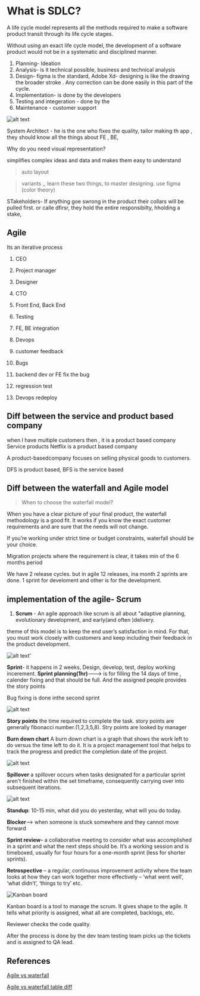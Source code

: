 # What is SDLC?

A life cycle model represents all the methods required to make a software product transit through its life cycle stages.

Without using an exact life cycle model, the development of a software product would not be in a systematic and disciplined manner.

1. Planning- Ideation
2. Analysis- is it technical possible, business and technical analysis
3. Design- figma is the standard, Adobe Xd- designing is like the drawing the broader stroke . Any correction can be done easily in this part of the cycle.
4. Implementation- is done by the developers
5. Testing and integeration - done by the
6. Maintenance - customer support

![alt text](image.png)

System Architect - he is the one who fixes the quality, tailor making th app , they should know all the things about FE , BE,

Why do you need visual representation?

simplifies complex ideas and data and makes them easy to understand

> auto layout

> variants ,, learn these two things, to master designing. use figma (color theory)

STakeholders- If anything goe swrong in the product their collars will be pulled first. or calle dfirsr, they hold the entire responsibilty, hholding a stake,

## Agile

Its an iterative process

1. CEO
2. Project manager

3. Designer

4. CTO
5. Front End, Back End
6. Testing
7. FE, BE integration
8. Devops
9. customer feedback
10. Bugs
11. backend dev or FE fix the bug
12. regression test
13. Devops redeploy

## Diff between the service and product based company

when I have multiple customers then , it is a product based company
Service products
Netflix is a product based company

A product-basedcompany focuses on selling physical goods to customers.

DFS is product based, BFS is the service based

## Diff between the waterfall and Agile model

> When to choose the waterfall model?

When you have a clear picture of your final product, the waterfall methodology is a good fit. It works if you know the exact customer requirements and are sure that the needs will not change.

If you’re working under strict time or budget constraints, waterfall should be your choice.

Migration projects where the requirement is clear, it takes min of the 6 months period

We have 2 release cycles. but in agile 12 releases, ina month 2 sprints are done. 1 sprint for develoment and other is for the development.

## implementation of the agile- Scrum

1. **Scrum** - An agile approach like scrum is all about "adaptive planning, evolutionary development, and early(and often )delivery.

theme of this model is to keep the end user’s satisfaction in mind. For that, you must work closely with customers and keep including their feedback in the product development.

![alt text](image-1.png)'

**Sprint**- it happens in 2 weeks, Design, develop, test, deploy working incerement.
**Sprint planning(1hr)**---> is for filling the 14 days of time , calender fixing and that should be full. And the assigned people provides the story points

Bug fixing is done inthe second sprint

![alt text](image-2.png)

**Story points** the time required to complete the task. story points are generally fibonacci number.(1,2,3,5,8). Stry points are looked by manager

**Burn down chart** A burn down chart is a graph that shows the work left to do versus the time left to do it. It is a project management tool that helps to track the progress and predict the completion date of the project.

![alt text](image-5.png)

**Spillover** a spillover occurs when tasks designated for a particular sprint aren't finished within the set timeframe, consequently carrying over into subsequent iterations.

![alt text](image-3.png)

**Standup**: 10-15 min, what did you do yesterday, what will you do today.

**Blocker**--> when someone is stuck somewhere and they cannot move forward

**Sprint review**– a collaborative meeting to consider what was accomplished in a sprint and what the next steps should be. It’s a working session and is timeboxed, usually for four hours for a one-month sprint (less for shorter sprints).

**Retrospective** – a regular, continuous improvement activity where the team looks at how they can work together more effectively – ‘what went well’, ‘what didn’t’, ‘things to try’ etc.

![Kanban board](image-4.png)

Kanban board is a tool to manage the scrum. It gives shape to the agile. It tells what priority is assigned, what all are completed, backlogs, etc.

Reviewer checks the code quality.

After the process is done by the dev team testing team picks up the tickets and is assigned to QA lead.

## References

[Agile vs waterfall](https://apifuse.io/blog/agile-vs-waterfall-methodology/)

[Agile vs waterfall table diff](https://www.guru99.com/waterfall-vs-agile.html)
